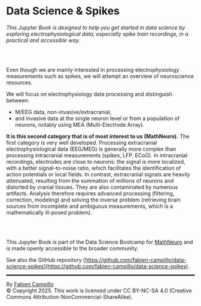 # Data Science & Spikes

*This Jupyter Book is designed to help you get started in data science by exploring electrophysiological data, especially spike train recordings, in a practical and accessible way.*

<br>
<br>


Even though we are mainly interested in processing electrophysiology measurements such as spikes, we will attempt an overview of neuroscience resources.

We will focus on electrophysiology data processing and distinguish between:

- M/EEG data, non-invasive/extracranial,
- and invasive data at the single neuron level or from a population of neurons, notably using MEA (Multi-Electrode Array).

**It is this second category that is of most interest to us (MathNeuro).** The first category is very well developed.
Processing extracranial electrophysiological data (EEG/MEG) is generally more complex than processing intracranial measurements (spikes, LFP, ECoG). In intracranial recordings, electrodes are close to neurons: the signal is more localized, with a better signal-to-noise ratio, which facilitates the identification of action potentials or local fields. In contrast, extracranial signals are heavily attenuated, resulting from the summation of millions of neurons and distorted by cranial tissues. They are also contaminated by numerous artifacts. Analysis therefore requires advanced processing (filtering, correction, modeling) and solving the inverse problem (retrieving brain sources from incomplete and ambiguous measurements, which is a mathematically ill-posed problem).

<br>
<br>

This Jupyter Book is part of the Data Science Bootcamp for [MathNeuro](https://team.inria.fr/mathneuro/) and is made openly accessible to the broader community.

See also the GitHub repository [https://github.com/fabien-campillo/data-science-spikes](https://github.com/fabien-campillo/data-science-spikes).

<hr style="border: 1px solid black;">

By [Fabien Campillo](https://www-sop.inria.fr/members/Fabien.Campillo/)  <br>
© Copyright 2025. This work is licensed under CC BY-NC-SA 4.0 (Creative Commons Attribution-NonCommercial-ShareAlike).
